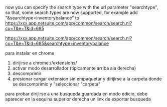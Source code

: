 now you can specify the search type with the url parameter "searchtype", so that, some search types are now supported, for example add "&searchtype=inventorybalance" to
https://xxx.app.netsuite.com/app/common/search/search.nl?cu=T&e=T&id=685


https://xxx.app.netsuite.com/app/common/search/search.nl?cu=T&e=T&id=685&searchtype=inventorybalance

para instalar en chrome
1. dirijirse a
chrome://extensions/
2. activar modo desarrollador
(tipicamente arriba ala derecha)
3. descomprimir
4. presionar cargar extension sin empaquetar y dirijirse a la carpeta donde se descomprimio y "seleccionar "carpeta"

para probar dirijirse a una busqueda guardada en modo edicio, debe aparecer en la esquina superior derecha un link de exportar busqueda
